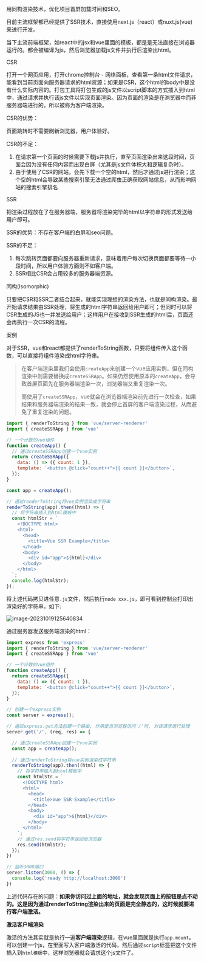 用同构渲染技术，优化项目首屏加载时间和SEO。

目前主流框架都已经提供了SSR技术，直接使用next.js（react）或nuxt.js(vue)来进行开发。

当下主流前端框架，如react中的jsx和vue里面的模板，都是是无法直接在浏览器运行的。都会被编译为js，然后浏览器加载js文件并执行后渲染出html。



CSR

打开一个网页应用，打开chrome控制台 - 网络面板，查看第一条html文件请求，能看到当前页面向服务器请求的html资源；如果是CSR，这个html的body中是没有什么实际内容的。打包工具将打包生成的js文件以script脚本的方式插入到html中，通过请求并执行该js文件以实现页面渲染。因为页面的渲染是在浏览器中而非服务器端进行的，所以被称为客户端渲染。

CSR的优势：

页面跳转时不需要刷新浏览器，用户体验好。

CSR的不足：

1. 在请求第一个页面的时候需要下载js并执行，直至页面渲染出来这段时间，页面会因为没有任何内容而出现白屏（尤其是js文件体积大和逻辑复杂时）。
2. 由于使用了CSR的网站，会先下载一个空的html，然后才通过js进行渲染；这个空的html会导致某些搜索引擎无法通过爬虫正确获取网站信息，从而影响网站的搜索引擎排名





SSR

把渲染过程放在了在服务器端，服务器将渲染完毕的html以字符串的形式发送给用户即可。

SSR的优势：不存在客户端的白屏和seo问题。

SSR的不足：

1. 每次跳转页面都要向服务器重新请求，意味着用户每次切换页面都要等待一小段时间，所以用户体验方面则不如客户端。
2. SSR相比CSR会占用较多的服务器端资源。





同构(Isomorphic)

只要把CSR和SSR二者结合起来，就能实现理想的渲染方法，也就是同构渲染。最开始请求结果由SSR处理，将生成的html字符串返回给用户即可；但同时可以将CSR生成的JS也一并发送给用户；这样用户在接收到SSR生成的html后，页面还会再执行一次CSR的流程。



案例

对于SSR，vue和react都提供了renderToString函数，只要将组件传入这个函数，可以直接将组件渲染成html字符串。

> 在客户端渲染里我们会使用`createApp`来创建一个vue应用实例，但在同构渲染中则需要替换成`createSSRApp`。如果仍然使用原本的`createApp`，会导致首屏页面先在服务器端渲染一次，浏览器端又重复渲染一次。
>
> 而使用了`createSSRApp`，vue就会在浏览器端渲染前先进行一次检查，如果结果和服务器端渲染的结果一致，就会停止首屏的客户端渲染过程，从而避免了重复渲染的问题。

```js
import { renderToString } from 'vue/server-renderer'
import { createSSRApp } from 'vue'

// 一个计数的vue组件
function createApp() {
  // 通过createSSRApp创建一个vue实例
  return createSSRApp({
    data: () => ({ count: 1 }),
    template: `<button @click="count++">{{ count }}</button>`,
  });
}

const app = createApp();

// 通过renderToString将vue实例渲染成字符串
renderToString(app).then((html) => {
  // 将字符串插入到html模板中
  const htmlStr = `
    <!DOCTYPE html>
    <html>
      <head>
        <title>Vue SSR Example</title>
      </head>
      <body>
        <div id="app">${html}</div>
      </body>
    </html>
  `;
  console.log(htmlStr);
});
```

将上述代码拷贝进任意`.js`文件，然后执行`node xxx.js`，即可看到控制台打印出渲染好的字符串，如下:

![image-20231019125640834](C:/Users/shuyi/Desktop/learn-notes/vue/images/image-20231019125640834.png)



通过服务器发送服务端渲染的html：

```js
import express from 'express'
import { renderToString } from 'vue/server-renderer'
import { createSSRApp } from 'vue'

// 一个计数的vue组件
function createApp() {
  return createSSRApp({
    data: () => ({ count: 1 }),
    template: `<button @click="count++">{{ count }}</button>`,
  });
}

// 创建一个express实例
const server = express();

// 通过express.get方法创建一个路由, 作用是当浏览器访问'/'时, 对该请求进行处理
server.get('/', (req, res) => {

  // 通过createSSRApp创建一个vue实例
  const app = createApp();
  
  // 通过renderToString将vue实例渲染成字符串
  renderToString(app).then((html) => {
    // 将字符串插入到html模板中
    const htmlStr = `
      <!DOCTYPE html>
      <html>
        <head>
          <title>Vue SSR Example</title>
        </head>
        <body>
          <div id="app">${html}</div>
        </body>
      </html>
    `;
    // 通过res.send将字符串返回给浏览器
    res.send(htmlStr);
  });
})

// 监听3000端口
server.listen(3000, () => {
  console.log('ready http://localhost:3000')
})
```



上述代码存在的问题：**如果你访问过上面的地址，就会发现页面上的按钮是点不动的。这是因为通过renderToString渲染出来的页面是完全静态的，这时候就要进行客户端激活。**



**激活客户端渲染**

激活的方法其实就是执行一遍**客户端渲染**逻辑，在vue里面就是执行`app.mount`。可以创建一个js，在里面写入客户端激活的代码，然后通过`script`标签把这个文件插入到`html模板`中，这样浏览器就会请求这个js文件了。



















